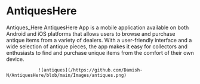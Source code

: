 # AntiquesHere
Antiques_Here
AntiquesHere App is a mobile application available on both Android and iOS platforms that allows users to
                browse and purchase antique items from a variety of dealers. With a user-friendly interface and a wide
                selection of antique pieces, the app makes it easy for collectors and enthusiasts to find and purchase
                unique items from the comfort of their own device.
                
                ![antiques](/https://github.com/Damish-N/AntiquesHere/blob/main/Images/antiques.png)
